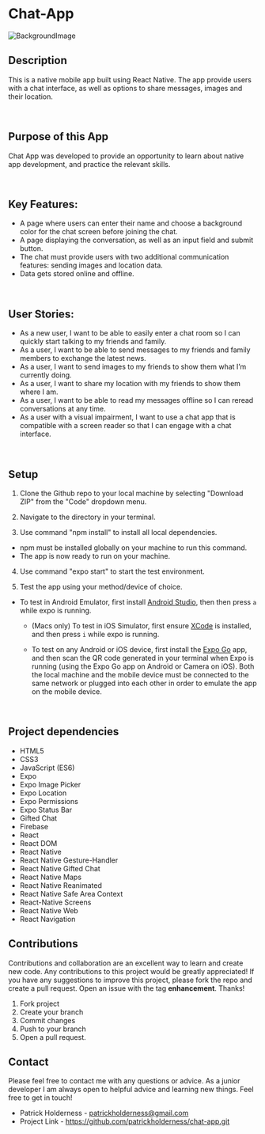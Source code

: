 # Chat-App

![BackgroundImage](https://user-images.githubusercontent.com/104070642/200298012-324aa952-abb4-44fe-abdc-19205c1b736d.png)

## Description

This is a native mobile app built using React Native. The app provide users with a chat interface, as well as options to share messages, images and their location.

<br>

## Purpose of this App

Chat App was developed to provide an opportunity to learn about native app development, and practice the relevant skills.

<br>

## Key Features:
* A page where users can enter their name and choose a background color for the chat screen before joining the chat.
* A page displaying the conversation, as well as an input field and submit button.
* The chat must provide users with two additional communication features: sending images and location data.
* Data gets stored online and offline.

<br>

## User Stories:

* As a new user, I want to be able to easily enter a chat room so I can quickly start talking to my
friends and family.
* As a user, I want to be able to send messages to my friends and family members to exchange
the latest news.
* As a user, I want to send images to my friends to show them what I’m currently doing.
* As a user, I want to share my location with my friends to show them where I am.
* As a user, I want to be able to read my messages offline so I can reread conversations at any
time.
* As a user with a visual impairment, I want to use a chat app that is compatible with a screen
reader so that I can engage with a chat interface.

<br>

## Setup

1. Clone the Github repo to your local machine by selecting "Download ZIP" from the "Code" dropdown menu.

2. Navigate to the directory in your terminal.

3. Use command "npm install" to install all local dependencies.
 - npm must be installed globally on your machine to run this command.
 - The app is now ready to run on your machine.

 4. Use command "expo start" to start the test environment.

 5. Test the app using your method/device of choice.
 - To test in Android Emulator, first install [Android Studio](https://developer.android.com/studio), then then press `a` while expo is running.
    
    - (Macs only) To test in iOS Simulator, first ensure [XCode](https://apps.apple.com/us/app/xcode/id497799835?mt=12) is installed, and then press `i` while expo is running.
   
    - To test on any Android or iOS device, first install the [Expo Go](https://expo.dev/client) app, and then scan the QR code generated in your terminal when Expo is running (using the Expo Go app on Android or Camera on iOS). Both the local machine and the mobile device must be connected to the same network or plugged into each other in order to emulate the app on the mobile device.




<br>

## Project dependencies

- HTML5
- CSS3
- JavaScript (ES6)
- Expo
- Expo Image Picker
- Expo Location
- Expo Permissions
- Expo Status Bar
- Gifted Chat
- Firebase
- React
- React DOM
- React Native
- React Native Gesture-Handler
- React Native Gifted Chat
- React Native Maps
- React Native Reanimated
- React Native Safe Area Context
- React-Native Screens
- React Native Web
- React Navigation

 ## Contributions
 
 Contributions and collaboration are an excellent way to learn and create new code. Any contributions to this project would be greatly appreciated!
 If you have any suggestions to improve this project, please fork the repo and create a pull request. Open an issue with the tag **enhancement**. Thanks!
 
 1. Fork project
 2. Create your branch
 3. Commit changes
 4. Push to your branch
 5. Open a pull request.
 
 ## Contact
 
 Please feel free to contact me with any questions or advice. As a junior developer I am always open to helpful advice and learning new things. Feel free to get in touch!
 
 
 - Patrick Holderness - patrickholderness@gmail.com
 - Project Link - https://github.com/patrickholderness/chat-app.git

